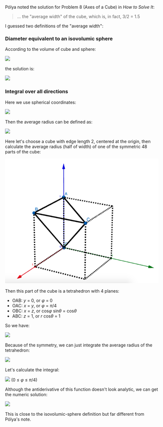 Pólya noted the solution for Problem 8 (Axes of a Cube) in *How to Solve It*:

> ... the "average width" of the cube, which is, in fact, 3/2 = 1.5

I guessed two definitions of the "average width":

### Diameter equivalent to an isovolumic sphere

According to the volume of cube and sphere:

<img src="https://latex.codecogs.com/gif.latex?a^3=V=\frac{4\pi%20r^3}{3}">

the solution is:

<img src="https://latex.codecogs.com/gif.latex?2r=\sqrt[3]{\frac{6}{\pi}}a\approx1.2407a">

### Integral over all directions

Here we use spherical coordinates:

<img src="https://latex.codecogs.com/gif.latex?\begin{cases}x=r\cos\phi\sin\theta\\y=r\sin\phi\sin\theta\\z=r\cos\theta\end{cases}">

Then the average radius can be defined as:

<img src="https://latex.codecogs.com/gif.latex?r_\text{avg}=\frac{1}{4\pi}\int_\Omega%20rd\Omega=\frac{1}{4\pi}\int_\phi\int_\theta%20r\sin\theta%20d\theta%20d\phi">

Here let's choose a cube with edge length 2, centered at the origin, then calculate the average radius (half of width) of one of the symmetric 48 parts of the cube:

<img src="cube.png">

Then this part of the cube is a tetrahedron with 4 planes:

- OAB: *y* = 0, or *φ* = 0
- OAC: *x* = *y*, or *φ* = *π*/4
- OBC: *x* = *z*, or cos*φ* sin*θ* = cos*θ*
- ABC: *z* = 1, or *r* cos*θ* = 1

So we have:

<img src="https://latex.codecogs.com/gif.latex?\begin{cases}\phi_\text{OAB}=0\\\phi_\text{OAC}=\pi/4\\\theta_\text{OA}=0\\\theta_\text{OBC}=\text{arccot}\cos\phi\\r_\text{ABC}=1/\cos\theta\end{cases}">

Because of the symmetry, we can just integrate the average radius of the tetrahedron:

<img src="https://latex.codecogs.com/gif.latex?r_\text{avg}=\frac{48}{\4\pi}\int_{\phi_\text{OAB}}^{\phi_\text{OAC}}\int_{\theta_\text{OA}}^{\theta_\text{OBC}}r_\text{ABC}\sin\theta%20d\theta%20d\phi=\frac{12}\pi\int_0^{\pi/4}\int_0^{\text{arccot}\cos\phi}\frac{\sin\theta}{\cos\theta}d\theta%20d\phi">

Let's calculate the integral:

<img src="https://latex.codecogs.com/gif.latex?\int_0^{\text{arccot}\cos\phi}\frac{\sin\theta}{\cos\theta}d\theta=-\ln\cos\theta\bigg\rvert_0^{\text{arccot}\cos\phi}=\ln\sqrt{\cos^2\phi+1}-\ln\cos\phi"> (0 ≤ *φ* ≤ *π*/4)

Although the antiderivative of this function doesn't look analytic, we can get the numeric solution:

<img src="https://latex.codecogs.com/gif.latex?r_\text{avg}=\frac{12}\pi\int_0^{\pi/4}(\ln\sqrt{\cos^2\phi+1}-\ln\cos\phi)d\phi\approx1.2214">

This is close to the isovolumic-sphere definition but far different from Pólya's note.